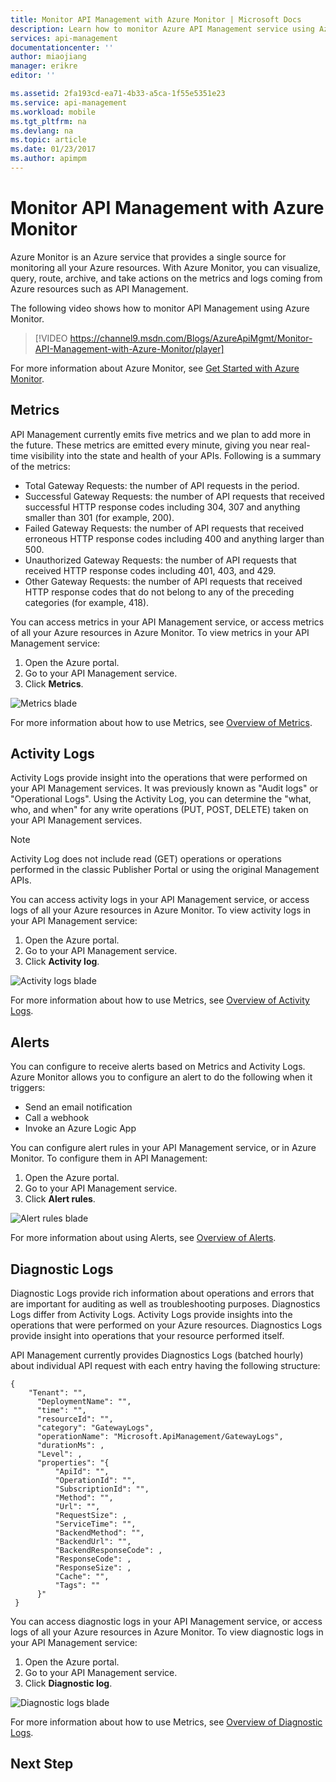 ```yaml
---
title: Monitor API Management with Azure Monitor | Microsoft Docs
description: Learn how to monitor Azure API Management service using Azure Monitor.
services: api-management
documentationcenter: ''
author: miaojiang
manager: erikre
editor: ''

ms.assetid: 2fa193cd-ea71-4b33-a5ca-1f55e5351e23
ms.service: api-management
ms.workload: mobile
ms.tgt_pltfrm: na
ms.devlang: na
ms.topic: article
ms.date: 01/23/2017
ms.author: apimpm
---
```

# Monitor API Management with Azure Monitor
Azure Monitor is an Azure service that provides a single source for monitoring all your Azure resources. With Azure Monitor, you can visualize, query, route, archive, and take actions on the metrics and logs coming from Azure resources such as API Management. 

The following video shows how to monitor API Management using Azure Monitor. 

> [!VIDEO https://channel9.msdn.com/Blogs/AzureApiMgmt/Monitor-API-Management-with-Azure-Monitor/player]
>
>
 
For more information about Azure Monitor, see [Get Started with Azure Monitor](). 


## Metrics
API Management currently emits five metrics and we plan to add more in the future. These metrics are emitted every minute, giving you near real-time visibility into the state and health of your APIs. Following is a summary of the metrics:
* Total Gateway Requests: the number of API requests in the period. 
* Successful Gateway Requests: the number of API requests that received successful HTTP response codes including 304, 307 and anything smaller than 301 (for example, 200). 
* Failed Gateway Requests: the number of API requests that received erroneous HTTP response codes including 400 and anything larger than 500.
* Unauthorized Gateway Requests: the number of API requests that received HTTP response codes including 401, 403, and 429. 
* Other Gateway Requests: the number of API requests that received HTTP response codes that do not belong to any of the preceding categories (for example, 418).

You can access metrics in your API Management service, or access metrics of all your Azure resources in Azure Monitor. To view metrics in your API Management service:
1. Open the Azure portal.
2. Go to your API Management service.
3. Click **Metrics**.

![Metrics blade][metrics-blade]

For more information about how to use Metrics, see [Overview of Metrics].

## Activity Logs
Activity Logs provide insight into the operations that were performed on your API Management services. It was previously known as "Audit logs" or "Operational Logs". Using the Activity Log, you can determine the "what, who, and when" for any write operations (PUT, POST, DELETE) taken on your API Management services. 

> [!NOTE]
> Activity Log does not include read (GET) operations or operations performed in the classic Publisher Portal or using the original Management APIs.

You can access activity logs in your API Management service, or access logs of all your Azure resources in Azure Monitor. To view activity logs in your API Management service:
1. Open the Azure portal.
2. Go to your API Management service.
3. Click **Activity log**.

![Activity logs blade][activity-logs-blade]

For more information about how to use Metrics, see [Overview of Activity Logs].

## Alerts
You can configure to receive alerts based on Metrics and Activity Logs. Azure Monitor allows you to configure an alert to do the following when it triggers:

* Send an email notification
* Call a webhook
* Invoke an Azure Logic App

You can configure alert rules in your API Management service, or in Azure Monitor. To configure them in API Management: 
1. Open the Azure portal.
2. Go to your API Management service.
3. Click **Alert rules**.

![Alert rules blade][alert-rules-blade]

For more information about using Alerts, see [Overview of Alerts].

## Diagnostic Logs
Diagnostic Logs provide rich information about operations and errors that are important for auditing as well as troubleshooting purposes. Diagnostics Logs differ from Activity Logs. Activity Logs provide insights into the operations that were performed on your Azure resources. Diagnostics Logs provide insight into operations that your resource performed itself.

API Management currently provides Diagnostics Logs (batched hourly) about individual API request with each entry having the following structure:

```
{
    "Tenant": "",
      "DeploymentName": "",
      "time": "",
      "resourceId": "",
      "category": "GatewayLogs",
      "operationName": "Microsoft.ApiManagement/GatewayLogs",
      "durationMs": ,
      "Level": ,
      "properties": "{
          "ApiId": "",
          "OperationId": "",
          "SubscriptionId": "",
          "Method": "",
          "Url": "",
          "RequestSize": ,
          "ServiceTime": "",
          "BackendMethod": "",
          "BackendUrl": "",
          "BackendResponseCode": ,
          "ResponseCode": ,
          "ResponseSize": ,
          "Cache": "",
          "Tags": ""
      }"
 }
```

You can access diagnostic logs in your API Management service, or access logs of all your Azure resources in Azure Monitor. To view diagnostic logs in your API Management service:
1. Open the Azure portal.
2. Go to your API Management service.
3. Click **Diagnostic log**.

![Diagnostic logs blade][diagnostic-logs-blade]

For more information about how to use Metrics, see [Overview of Diagnostic Logs].

## Next Step

[Get Started with Azure Monitor]: ../monitoring-and-diagnostics/monitoring-get-started.md
[Overview of Metrics]: ../monitoring-and-diagnostics/monitoring-overview-metrics.md
[Overview of Activity Logs]: ../monitoring-and-diagnostics/monitoring-overview-activity-logs.md
[Overview of Diagnostic Logs]: ../monitoring-and-diagnostics/monitoring-overview-diagnostic-logs.md
[Overview of Alerts]: ../monitoring-and-diagnostics/insights-alerts-porta.md



[metrics-blade]: ./media/api-management-azure-monitor/api-management-metrics-blade.png
[activity-logs-blade]: ./media/api-management-azure-monitor/api-management-activity-logs-blade.png
[alert-rules-blade]: ./media/api-management-azure-monitor/api-management-alert-rules-blade.png
[diagnostic-logs-blade]: ./media/api-management-azure-monitor/api-management-diagnostic-logs-blade.png
